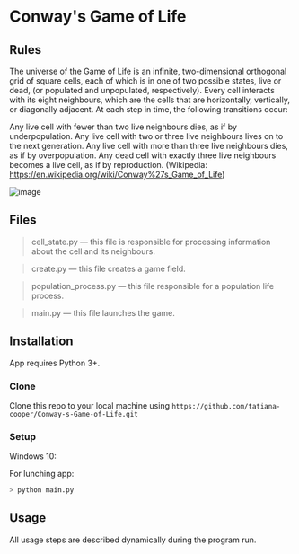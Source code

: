 ﻿
# Conway's Game of Life

## Rules
The universe of the Game of Life is an infinite, two-dimensional orthogonal grid of square cells, each of which is in one of two possible states, live or dead, (or populated and unpopulated, respectively). Every cell interacts with its eight neighbours, which are the cells that are horizontally, vertically, or diagonally adjacent. At each step in time, the following transitions occur:

Any live cell with fewer than two live neighbours dies, as if by underpopulation.
Any live cell with two or three live neighbours lives on to the next generation.
Any live cell with more than three live neighbours dies, as if by overpopulation.
Any dead cell with exactly three live neighbours becomes a live cell, as if by reproduction. (Wikipedia: https://en.wikipedia.org/wiki/Conway%27s_Game_of_Life)

![image](https://drive.google.com/uc?export=view&id=1JaQfODd179rshMorxEXSsgX4bXGZGfN6)


## Files

> cell_state.py — this file is responsible for processing information about the cell and its neighbours.

> create.py — this file creates a game field.

>  population_process.py — this file responsible for a population life process.

> main.py — this file launches the game.


## Installation
App requires Python 3+.
### Clone
Clone this repo to your local machine using  `https://github.com/tatiana-cooper/Conway-s-Game-of-Life.git`

### Setup
Windows 10:

For lunching app:
```sh
> python main.py
```


## Usage
All usage steps are described dynamically during the program run.

